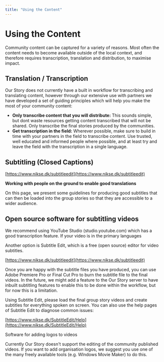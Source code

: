```yaml
---
title: "Using the Content"
---
```


<ReadTime />

<Steps step="6"/>

# Using the Content

<Leader>

Community content can be captured for a variety of reasons. Most often the content needs to become available outside of the local context, and therefore requires transcription, translation and distribution, to maximise impact.

</Leader>

## Translation / Transcription

Our Story does not currently have a built in workflow for transcribing and translating content, however through our extensive use with partners we have developed a set of guiding principles which will help you make the most of your community content:

- **Only transcribe content that you will distribute:** This sounds simple, but dont waste resources getting content transcribed that will not be shared. Only transcribe the final stories produced by the communities.
- **Get transcription in the field:** Wherever possible, make sure to build in time with your partners in the field to transcribe content. Use trusted, well educated and informed people where possible, and at least try and leave the field with the transcription in a single language.


## Subtitling (Closed Captions)

<Materials>

[https://www.nikse.dk/subtitleedit](https://www.nikse.dk/subtitleedit)

</Materials>


**Working with people on the ground to enable good translations**

On this page, we present some guidelines for producing good subtitles that can then be loaded into the group stories so that they are accessible to a wider audience. 

## Open source software for subtitling videos

We recommend using YouTube Studio (studio.youtube.com) which has a good transcription feature. If your video is in the primary languages

Another option is Subtitle Edit, which is a free (open source) editor for video subtitles. 

[https://www.nikse.dk/subtitleedit](https://www.nikse.dk/subtitleedit)

Once you are happy with the subtitle files you have produced, you can use Adobe Premiere Pro or Final Cut Pro to burn the subtitle file to the final videos. In the future, we might add a feature to the Our Story server to have inbuilt subtitling features to enable this to be done within the workflow, but for now this is a limitation. 

Using Subtitle Edit, please load the final group story videos and create subtitles for everything spoken on screen. You can also use the help pages of Subtitle Edit to diagnose common issues: 

[https://www.nikse.dk/SubtitleEdit/Help](https://www.nikse.dk/SubtitleEdit/Help)

Software for adding logos to videos 

Currently Our Story doesn't support the editing of the community published videos. If you want to add organisation logos, we suggest you use one of the many freely available tools (e.g. WIndows Movie Maker) to do this. 




